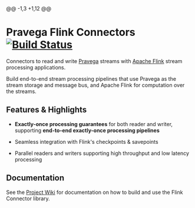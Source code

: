 @@ -1,3 +1,12 @@
<!--
Copyright (c) 2017 Dell Inc., or its subsidiaries. All Rights Reserved.
 Licensed under the Apache License, Version 2.0 (the "License");
you may not use this file except in compliance with the License.
You may obtain a copy of the License at
     http://www.apache.org/licenses/LICENSE-2.0
-->
# Pravega Flink Connectors [![Build Status](https://travis-ci.org/pravega/flink-connectors.svg?branch=master)](https://travis-ci.org/pravega/flink-connectors)
 Connectors to read and write [Pravega](http://pravega.io/) streams with [Apache Flink](http://flink.apache.org/) stream processing applications.
 
 Build end-to-end stream processing pipelines that use Pravega as the stream storage and message bus, and Apache Flink for computation over the streams.
 
 
 ## Features & Highlights
 
   - **Exactly-once processing guarantees** for both reader and writer, supporting **end-to-end exactly-once processing pipelines**
 
   - Seamless integration with Flink's checkpoints & savepoints
 
   - Parallel readers and writers supporting high throughput and low latency processing
 
 ## Documentation
 See the [Project Wiki](https://github.com/pravega/flink-connectors/wiki) for documentation on how to build and use the Flink Connector library.

